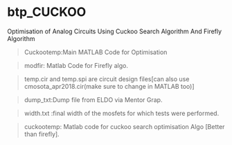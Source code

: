 # btp_CUCKOO
Optimisation of Analog Circuits Using Cuckoo Search Algorithm And Firefly Algorithm


>Cuckootemp:Main MATLAB Code for Optimisation

>modfir: Matlab Code for Firefly algo.

>temp.cir and temp.spi are circuit design files[can also use cmosota_apr2018.cir(make sure to change in MATLAB too)]

>dump_txt:Dump file from ELDO via Mentor Grap.

>width.txt :final width of the mosfets for which tests were performed.

>cuckootemp: Matlab code for cuckoo search optimisation Algo [Better than firefly].
